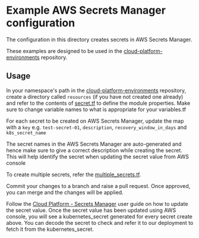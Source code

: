 # Example AWS Secrets Manager configuration

The configuration in this directory creates secrets in AWS Secrets Manager.

These examples are designed to be used in the [cloud-platform-environments](https://github.com/ministryofjustice/cloud-platform-environments/) repository.

## Usage

In your namespace's path in the [cloud-platform-environments](https://github.com/ministryofjustice/cloud-platform-environments/) repository, create a directory called `resources` (if you have not created one already) and refer to the contents of [secret.tf](secret.tf) to define the module properties. Make sure to change variable names to what is appropriate for your variables.tf

For each secret to be created on AWS Secrets Manager, update the map with a `key` e.g. `test-secret-01`, `description`, `recovery_window_in_days` and `k8s_secret_name`

The secret names in the AWS Secrets Manager are auto-generated and hence make sure to give a correct description while creating the secret. This will help identify the secret when updating the secret value from AWS console

To create multiple secrets, refer the [multiple_secrets.tf](multiple_secrets.tf).

Commit your changes to a branch and raise a pull request. Once approved, you can merge and the changes will be applied. 

Follow the [Cloud Platform - Secrets Manager]() user guide on how to update the secret value. Once the secret value has been updated using AWS console, you will see a kubernetes_secret generated for every secret create above. You can decode the secret to check and refer it to our deployment to fetch it from the kubernetes_secret.